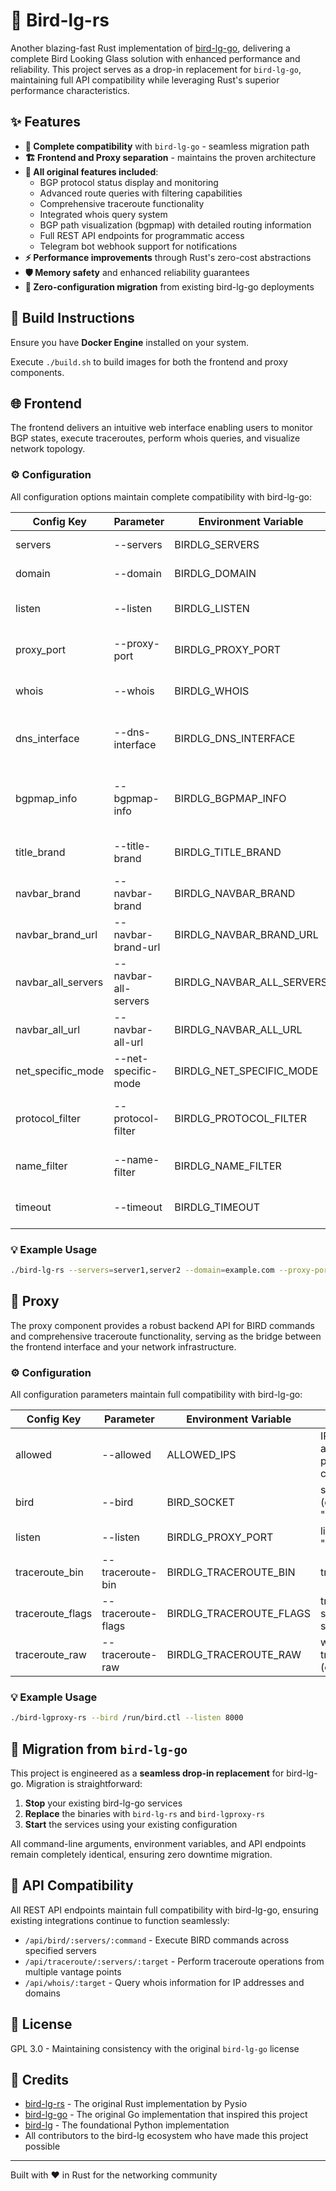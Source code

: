 # 🦅 Bird-lg-rs

Another blazing-fast Rust implementation of [bird-lg-go](https://github.com/xddxdd/bird-lg-go), delivering a complete Bird Looking Glass solution with enhanced performance and reliability. This project serves as a drop-in replacement for `bird-lg-go`, maintaining full API compatibility while leveraging Rust's superior performance characteristics.

## ✨ Features

- **🔄 Complete compatibility** with `bird-lg-go` - seamless migration path
- **🏗️ Frontend and Proxy separation** - maintains the proven architecture
- **🚀 All original features included**:
  - BGP protocol status display and monitoring
  - Advanced route queries with filtering capabilities
  - Comprehensive traceroute functionality
  - Integrated whois query system
  - BGP path visualization (bgpmap) with detailed routing information
  - Full REST API endpoints for programmatic access
  - Telegram bot webhook support for notifications
- **⚡ Performance improvements** through Rust's zero-cost abstractions
- **🛡️ Memory safety** and enhanced reliability guarantees
- **🔧 Zero-configuration migration** from existing bird-lg-go deployments

## 🔨 Build Instructions

Ensure you have **Docker Engine** installed on your system.

Execute `./build.sh` to build images for both the frontend and proxy components.

## 🌐 Frontend

The frontend delivers an intuitive web interface enabling users to monitor BGP states, execute traceroutes, perform whois queries, and visualize network topology.

### ⚙️ Configuration

All configuration options maintain complete compatibility with bird-lg-go:

| Config Key | Parameter | Environment Variable | Description |
| ---------- | --------- | -------------------- | ----------- |
| servers | --servers | BIRDLG_SERVERS | server name prefixes, separated by comma |
| domain | --domain | BIRDLG_DOMAIN | server name domain suffixes |
| listen | --listen | BIRDLG_LISTEN | address bird-lg is listening on (default "5000") |
| proxy_port | --proxy-port | BIRDLG_PROXY_PORT | port bird-lgproxy is running on (default 8000) |
| whois | --whois | BIRDLG_WHOIS | whois server for queries (default "whois.dn42") |
| dns_interface | --dns-interface | BIRDLG_DNS_INTERFACE | dns zone to query ASN information (default "asn.cymru.com") |
| bgpmap_info | --bgpmap-info | BIRDLG_BGPMAP_INFO | the infos displayed in bgpmap, separated by comma (default "asn,as-name,ASName,descr") |
| title_brand | --title-brand | BIRDLG_TITLE_BRAND | prefix of page titles in browser tabs (default "Bird-lg Rust") |
| navbar_brand | --navbar-brand | BIRDLG_NAVBAR_BRAND | brand to show in the navigation bar (default "Bird-lg Rust") |
| navbar_brand_url | --navbar-brand-url | BIRDLG_NAVBAR_BRAND_URL | the url of the brand to show in the navigation bar (default "/") |
| navbar_all_servers | --navbar-all-servers | BIRDLG_NAVBAR_ALL_SERVERS | the text of "All servers" button in the navigation bar (default "ALL Servers") |
| navbar_all_url | --navbar-all-url | BIRDLG_NAVBAR_ALL_URL | the URL of "All servers" button (default "all") |
| net_specific_mode | --net-specific-mode | BIRDLG_NET_SPECIFIC_MODE | apply network-specific changes for some networks |
| protocol_filter | --protocol-filter | BIRDLG_PROTOCOL_FILTER | protocol types to show in summary tables (comma separated list) |
| name_filter | --name-filter | BIRDLG_NAME_FILTER | protocol names to hide in summary tables (RE2 syntax) |
| timeout | --timeout | BIRDLG_TIMEOUT | time before request timed out, in seconds (default 120) |

### 💡 Example Usage

```bash
./bird-lg-rs --servers=server1,server2 --domain=example.com --proxy-port=8000
```

## 🔌 Proxy

The proxy component provides a robust backend API for BIRD commands and comprehensive traceroute functionality, serving as the bridge between the frontend interface and your network infrastructure.

### ⚙️ Configuration

All configuration parameters maintain full compatibility with bird-lg-go:

| Config Key | Parameter | Environment Variable | Description |
| ---------- | --------- | -------------------- | ----------- |
| allowed | --allowed | ALLOWED_IPS | IPs or networks allowed to access this proxy, separated by commas |
| bird | --bird | BIRD_SOCKET | socket file for bird (default "/var/run/bird/bird.ctl") |
| listen | --listen | BIRDLG_PROXY_PORT | listen address (default "8000") |
| traceroute_bin | --traceroute-bin | BIRDLG_TRACEROUTE_BIN | traceroute binary file |
| traceroute_flags | --traceroute-flags | BIRDLG_TRACEROUTE_FLAGS | traceroute flags, supports multiple flags separated with space |
| traceroute_raw | --traceroute-raw | BIRDLG_TRACEROUTE_RAW | whether to display traceroute outputs raw (default false) |

### 💡 Example Usage

```bash
./bird-lgproxy-rs --bird /run/bird.ctl --listen 8000
```

## 🚀 Migration from `bird-lg-go`

This project is engineered as a **seamless drop-in replacement** for bird-lg-go. Migration is straightforward:

1. **Stop** your existing bird-lg-go services
2. **Replace** the binaries with `bird-lg-rs` and `bird-lgproxy-rs`
3. **Start** the services using your existing configuration

All command-line arguments, environment variables, and API endpoints remain completely identical, ensuring zero downtime migration.

## 🔌 API Compatibility

All REST API endpoints maintain full compatibility with bird-lg-go, ensuring existing integrations continue to function seamlessly:

- `/api/bird/:servers/:command` - Execute BIRD commands across specified servers
- `/api/traceroute/:servers/:target` - Perform traceroute operations from multiple vantage points
- `/api/whois/:target` - Query whois information for IP addresses and domains

## 📄 License

GPL 3.0 - Maintaining consistency with the original `bird-lg-go` license

## 🙏 Credits

- [bird-lg-rs](https://github.com/pysio2007/bird-lg-rs) - The original Rust implementation by Pysio
- [bird-lg-go](https://github.com/xddxdd/bird-lg-go) - The original Go implementation that inspired this project
- [bird-lg](https://github.com/sileht/bird-lg) - The foundational Python implementation
- All contributors to the bird-lg ecosystem who have made this project possible

---

Built with ❤️ in Rust for the networking community
